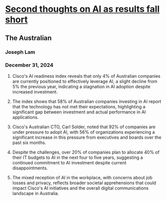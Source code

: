 # [Second thoughts on AI as results fall short](https://advance.lexis.com/api/document?collection=news&id=urn:contentItem:6DSM-2SN3-RS79-V2D8-00000-00&context=1519360)
## The Australian
### Joseph Lam
### December 31, 2024

1. Cisco's AI readiness index reveals that only 4% of Australian companies are currently positioned to effectively leverage AI, a slight decline from 5% the previous year, indicating a stagnation in AI adoption despite increased investment.

2. The index shows that 58% of Australian companies investing in AI report that the technology has not met their expectations, highlighting a significant gap between investment and actual performance in AI applications.

3. Cisco's Australian CTO, Carl Solder, noted that 92% of companies are under pressure to adopt AI, with 56% of organizations experiencing a significant increase in this pressure from executives and boards over the past six months.

4. Despite the challenges, over 20% of companies plan to allocate 40% of their IT budgets to AI in the next four to five years, suggesting a continued commitment to AI investment despite current disappointments. 

5. The mixed reception of AI in the workplace, with concerns about job losses and privacy, reflects broader societal apprehensions that could impact Cisco's AI initiatives and the overall digital communications landscape in Australia.